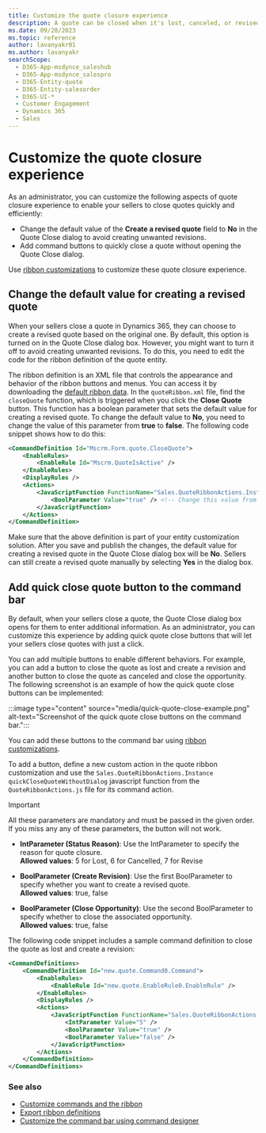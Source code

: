 ```yaml
---
title: Customize the quote closure experience
description: A quote can be closed when it's lost, canceled, or revised. You can customize this experience to suit your organization needs.
ms.date: 09/20/2023
ms.topic: reference
author: lavanyakr01
ms.author: lavanyakr
searchScope: 
  - D365-App-msdynce_saleshub
  - D365-App-msdynce_salespro
  - D365-Entity-quote
  - D365-Entity-salesorder
  - D365-UI-*
  - Customer Engagement
  - Dynamics 365
  - Sales
---
```


# Customize the quote closure experience

As an administrator, you can customize the following aspects of quote closure experience to enable your sellers to close quotes quickly and efficiently:

- Change the default value of the **Create a revised quote** field to **No** in the Quote Close dialog to avoid creating unwanted revisions.
- Add command buttons to quickly close a quote without opening the Quote Close dialog.

Use [ribbon customizations](/power-apps/developer/model-driven-apps/customize-commands-ribbon) to customize these quote closure experience.

## Change the default value for creating a revised quote

When your sellers close a quote in Dynamics 365, they can choose to create a revised quote based on the original one. By default, this option is turned on in the Quote Close dialog box. However, you might want to turn it off to avoid creating unwanted revisions. To do this, you need to edit the code for the ribbon definition of the quote entity.

The ribbon definition is an XML file that controls the appearance and behavior of the ribbon buttons and menus. You can access it by downloading the [default ribbon data](/power-apps/developer/model-driven-apps/export-ribbon-definitions#access-the-default-ribbon-data). In the `quoteRibbon.xml` file, find the `closeQuote` function, which is triggered when you click the **Close Quote** button. This function has a boolean parameter that sets the default value for creating a revised quote. To change the default value to **No**, you need to change the value of this parameter from **true** to **false**. The following code snippet shows how to do this:

```xml
<CommandDefinition Id="Mscrm.Form.quote.CloseQuote">
    <EnableRules>
        <EnableRule Id="Mscrm.QuoteIsActive" />
    </EnableRules>
    <DisplayRules />
    <Actions>
        <JavaScriptFunction FunctionName="Sales.QuoteRibbonActions.Instance.closeQuote" Library="$webresource:Sales/_static/SFA/quotes/QuoteRibbonActions.js">
            <BoolParameter Value="true" /> <!-- Change this value from true to false -->
        </JavaScriptFunction>
    </Actions>
</CommandDefinition>
```

Make sure that the above definition is part of your entity customization solution. After you save and publish the changes, the default value for creating a revised quote in the Quote Close dialog box will be **No**. Sellers can still create a revised quote manually by selecting **Yes** in the dialog box.

## Add quick close quote button to the command bar

By default, when your sellers close a quote, the Quote Close dialog box opens for them to enter additional information. As an administrator, you can customize this experience by adding quick quote close buttons that will let your sellers close quotes with just a click.  

You can add multiple buttons to enable different behaviors. For example, you can add a button to close the quote as lost and create a revision and another button to close the quote as canceled and close the opportunity. The following screenshot is an example of how the quick quote close buttons can be implemented:

:::image type="content" source="media/quick-quote-close-example.png" alt-text="Screenshot of the quick quote close buttons on the command bar.":::

You can add these buttons to the command bar using [ribbon customizations](/power-apps/developer/model-driven-apps/customize-commands-ribbon).  

To add a button, define a new custom action in the quote ribbon customization and use the `Sales.QuoteRibbonActions.Instance quickCloseQuoteWithoutDialog` javascript function from the  
`QuoteRibbonActions.js` file for its command action.

> [!IMPORTANT]
> All these parameters are mandatory and must be passed in the given order. If you miss any any of these parameters, the button will not work.

- **IntParameter (Status Reason)**: Use the IntParameter to specify the reason for quote closure. <br> **Allowed values**: 5 for Lost, 6 for Cancelled, 7 for Revise

- **BoolParameter (Create Revision)**: Use the first BoolParameter to specify whether you want to create a revised quote. <br> **Allowed values**: true,  false  
- **BoolParameter (Close Opportunity)**: Use the second BoolParameter to specify whether to close the associated opportunity. <br> **Allowed values**: true,  false  

The following code snippet includes a sample command definition to close the quote as lost and create a revision:

```xml
<CommandDefinitions>
    <CommandDefinition Id="new.quote.Command0.Command">
        <EnableRules>
            <EnableRule Id="new.quote.EnableRule0.EnableRule" />
        </EnableRules>
        <DisplayRules />
        <Actions>
            <JavaScriptFunction FunctionName="Sales.QuoteRibbonActions.Instance quickCloseQuoteWithoutDialog" Library="$webresource:Sales/_static/sfa/quotes/QuoteRibbonActions.js">
                <IntParameter Value="5" />
                <BoolParameter Value="true" />
                <BoolParameter Value="false" />
            </JavaScriptFunction>
        </Actions>
    </CommandDefinition>
</CommandDefinitions>
```


### See also

- [Customize commands and the ribbon](/power-apps/developer/model-driven-apps/customize-commands-ribbon)
- [Export ribbon definitions](/power-apps/developer/model-driven-apps/export-ribbon-definitions)
- [Customize the command bar using command designer](/power-apps/maker/model-driven-apps/use-command-designer)